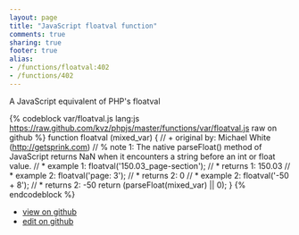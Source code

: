 ```yaml
---
layout: page
title: "JavaScript floatval function"
comments: true
sharing: true
footer: true
alias:
- /functions/floatval:402
- /functions/402
---
```

A JavaScript equivalent of PHP's floatval

{% codeblock var/floatval.js lang:js https://raw.github.com/kvz/phpjs/master/functions/var/floatval.js raw on github %}
function floatval (mixed_var) {
    // +   original by: Michael White (http://getsprink.com)
    // %        note 1: The native parseFloat() method of JavaScript returns NaN when it encounters a string before an int or float value.
    // *     example 1: floatval('150.03_page-section');
    // *     returns 1: 150.03
    // *     example 2: floatval('page: 3');
    // *     returns 2: 0
    // *     example 2: floatval('-50 + 8');
    // *     returns 2: -50
    return (parseFloat(mixed_var) || 0);
}
{% endcodeblock %}

 - [view on github](https://github.com/kvz/phpjs/blob/master/functions/var/floatval.js)
 - [edit on github](https://github.com/kvz/phpjs/edit/master/functions/var/floatval.js)
